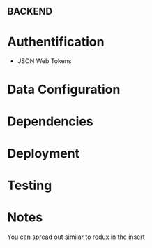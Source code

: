 ## BACKEND

# Authentification
- JSON Web Tokens

# Data Configuration

# Dependencies

# Deployment

# Testing

# Notes

You can spread out similar to redux in the insert